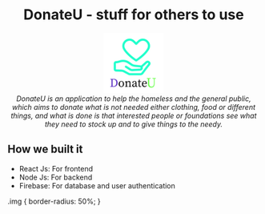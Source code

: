 
<h1 align="center">DonateU - stuff for others to use</h1>
<p align="center">
   <img src="assets/icon.jpg" alt="donateu-logo" width="120px" height="120px"/>
  <br>
  <i>DonateU is an application to help the homeless and the general public, which aims to donate what is not needed either clothing, food or different things, and what is done is that interested people or foundations see what they need to stock up and to give things to the needy.</i>
  <br>
</p>

##  How we built it

- React Js: For frontend
- Node Js: For backend
- Firebase: For database and user authentication

.img {
  border-radius: 50%;
}
